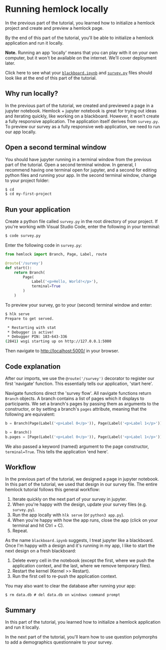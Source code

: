 # Running hemlock locally

In the previous part of the tutorial, you learned how to initialize a hemlock project and create and preview a hemlock page.

By the end of this part of the tutorial, you'll be able to initialize a hemlock application and run it locally.

**Note.** Running an app 'locally' means that you can play with it on your own computer, but it won't be available on the internet. We'll cover deployment later.

Click here to see what your <a href="https://github.com/dsbowen/hemlock-tutorial/blob/v0.0/blackboard.ipynb" target="_blank">`blackboard.ipynb`</a> and <a href="https://github.com/dsbowen/hemlock-tutorial/blob/v0.0/survey.py" target="_blank">`survey.py`</a> files should look like at the end of this part of the tutorial.

## Why run locally?

In the previous part of the tutorial, we created and previewed a page in a jupyter notebook. Hemlock + jupyter notebook is great for trying out ideas and iterating quickly, like working on a blackboard. However, it won't create a fully responsive application. The application itself derives from `survey.py`. To preview our survey as a fully responsive web application, we need to run our app locally.

## Open a second terminal window

You should have jupyter running in a terminal window from the previous part of the tutorial. Open a second terminal window. In general, I recommend having one terminal open for jupyter, and a second for editing python files and running your app. In the second terminal window, change to your project folder:

```bash
$ cd
$ cd my-first-project
```

<!-- `hlk init` created a virtual environment for your hemlock project. Activate your virtual environment in your second terminal window:

Activate from git bash on Windows:

```bash
$ . hemlock-venv/scripts/activate
```

Activate from Mac, Linux, or WSL:

```bash
$ . hemlock-venv/bin/activate
```

**Note on virtual environments.** In general, you should activate your <a href="https://docs.python.org/3/tutorial/venv.html" target="_blank">virtual environment</a> every time you open a terminal to work on your project. Why use a virtual environment? While your code may work for the latest version of a package today, the next package update may use a different syntax, meaning you'd have to revise all of your code. Virtual environments solve this problem by 'freezing' the current version of your packages in the project to which they belong. -->

## Run your application

Create a python file called `survey.py` in the root directory of your project. If you're working with Visual Studio Code, enter the following in your terminal:

```bash
$ code survey.py
```

Enter the following code in `survey.py`:

```python
from hemlock import Branch, Page, Label, route

@route('/survey')
def start():
    return Branch(
        Page(
            Label('<p>Hello, World!</p>'), 
            terminal=True
        )
    )
```

To preview your survey, go to your (second) terminal window and enter:

```bash
$ hlk serve
Prepare to get served.

 * Restarting with stat
 * Debugger is active!
 * Debugger PIN: 183-643-336
(2841) wsgi starting up on http://127.0.0.1:5000
```

Then navigate to <http://localhost:5000/> in your browser.

## Code explanation

After our imports, we use the `@route('/survey')` decorator to register our first 'navigate' function. This essentially tells our application, 'start here'.

Navigate functions direct the 'survey flow'. All navigate functions return `Branch` objects. A branch contains a list of pages which it displays to participants. We set a branch's pages by passing them as arguments to the constructor, or by setting a branch's `pages` attribute, meaning that the following are equivalent:

```python
b = Branch(Page(Label('<p>Label 0</p>')), Page(Label('<p>Label 1</p>')))
```

```python
b = Branch()
b.pages = [Page(Label('<p>Label 0</p>')), Page(Label('<p>Label 1</p>'))]
```

We also passed a keyword (named) argument to the page constructor, `terminal=True`. This tells the application 'end here'.

## Workflow

In the previous part of the tutorial, we designed a page in jupyter notebook. In this part of the tutorial, we used that design in our survey file. The entire hemlock tutorial follows this general workflow:

1. Iterate quickly on the next part of your survey in jupyter.
2. When you're happy with the design, update your survey files (e.g. `survey.py`).
3. Run the app locally with `hlk serve` (or `python3 app.py`).
4. When you're happy with how the app runs, close the app (click on your terminal and hit Ctrl + C).
5. Repeat.

As the name `blackboard.ipynb` suggests, I treat jupyter like a blackboard. Once I'm happy with a design and it's running in my app, I like to start the next design on a fresh blackboard:

1. Delete every cell in the notebook (except the first, where we push the application context, and the last, where we remove temporary files).
2. Restart the kernel (Kernel >> Restart).
3. Run the first cell to re-push the application context.

You may also want to clear the database after running your app:

```
$ rm data.db # del data.db on windows command prompt
```

## Summary

In this part of the tutorial, you learned how to initialize a hemlock application and run it locally.

In the next part of the tutorial, you'll learn how to use question polymorphs to add a demographics questionnaire to your survey.

<!-- #### Modifications if not using hemlock-CLI or the hemlock template

The hemlock template comes with an `app.py` file which creates the application instance. Create `app.py` in your root directory with the following code:

```python
import survey

from hemlock import create_app

app = create_app()

if __name__ == '__main__':
    from hemlock.app import socketio
    socketio.run(app, debug=True)
```

Instead of running with `hlk serve`, use:

```bash
$ python3 app.py
``` -->